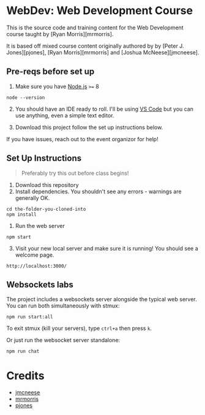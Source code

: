 # WebDev: Web Development Course

This is the source code and training content for the Web
Development course taught by [Ryan Morris][mrmorris].

It is based off mixed course content originally authored by by [Peter J. Jones][pjones], [Ryan Morris][mrmorris] and [Joshua McNeese][jmcneese].

## Pre-reqs before set up

1. Make sure you have [Node.js](https://nodejs.org/en/) `>=` 8

```
node --version
```

2. You should have an IDE ready to roll. I'll be using [VS Code](https://code.visualstudio.com/) but you can use anything, even a simple text editor.

3. Download this project follow the set up instructions below.

If you have issues, reach out to the event organizor for help!

## Set Up Instructions

> Preferably try this out before class begins!

1. Download this repository
1. Install dependencies. You shouldn't see any errors - warnings are generally OK.

```
cd the-folder-you-cloned-into
npm install
```

1. Run the web server

```
npm start
```

3. Visit your new local server and make sure it is running! You should see a welcome page.

```
http://localhost:3000/
```

## Websockets labs

The project includes a websockets server alongside the typical web server. You can run both simultaneously with stmux:

```
npm run start:all
```

To exit stmux (kill your servers), type `ctrl+a` then press `k`.

Or just run the websocket server standalone:

```
npm run chat
```

# Credits

- [jmcneese](https://github.com/jmcneese)
- [mrmorris](https://github.com/mrmorris)
- [pjones](http://www.devalot.com/about/pjones.html)
